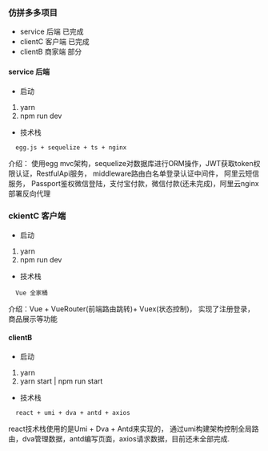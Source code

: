 ### 仿拼多多项目 

- service 后端 已完成
- clientC 客户端 已完成
- clientB 商家端 部分

#### service 后端

- 启动
1. yarn 
2. npm run dev

- 技术栈
```
  egg.js + sequelize + ts + nginx 
```
介绍： 使用egg mvc架构，sequelize对数据库进行ORM操作，JWT获取token权限认证，RestfulApi服务， middleware路由白名单登录认证中间件， 阿里云短信服务， Passport鉴权微信登陆，支付宝付款，微信付款(还未完成)，阿里云nginx部署反向代理

### ckientC 客户端

- 启动
1. yarn
2. npm run dev

- 技术栈
```
  Vue 全家桶
```

介绍：Vue + VueRouter(前端路由跳转)+ Vuex(状态控制)， 实现了注册登录，商品展示等功能 


#### clientB

- 启动
1. yarn
2. yarn start | npm run start

- 技术栈
```
  react + umi + dva + antd + axios
```
react技术栈使用的是Umi + Dva + Antd来实现的， 通过umi构建架构控制全局路由，dva管理数据，antd编写页面，axios请求数据，目前还未全部完成.
